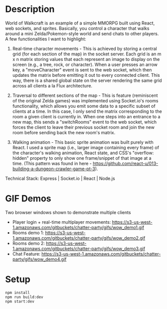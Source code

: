 # Description
World of Walkcraft is an example of a simple MMORPG built using React, web sockets, and sprites. Basically, you control a character that walks around a mini Zelda/Pokemon-style world and send chats to other players. A few functionalities I want to highlight:

1) Real-time character movements - This is achieved by storing a central grid (for each section of the map) in the socket server. Each grid is an m x n matrix storing values that each represent an image to display on the screen (e.g., a tree, rock, or character). When a user presses an arrow key, a "moveCharacter" event is sent to the web socket, which then updates the matrix before emitting it out to every connected client. This way, there is a shared global state on the server rendering the same grid across all clients a la Flux architecture.

2) Traversal to different sections of the map - This is feature (reminiscent of the original Zelda games) was implemented using Socket.io's rooms functionality, which allows you emit some data to a specific subset of clients at a time. In this case, I only send the matrix corresponding to the room a given client is currently in. When one steps into an entrance to a new map, this sends a "switchRooms" event to the web socket, which forces the client to leave their previous socket room and join the new room before sending back the new room's matrix.

3) Walking animation - This basic sprite animation was built purely with React. I used a sprite map (i.e., larger image containing every frame) of the character's walking animation, React state, and CSS's "overflow: hidden" property to only show one frame/snippet of that image at a time. (This pattern was found in here - https://github.com/react-u/013-building-a-dungeon-crawler-game-pt-3).


Technical Stack: Express | Socket.io | React | Node.js

# GIF Demos
Two browser windows shown to demonstrate multiple clients
- Player login + real-time multiplayer movements: https://s3-us-west-1.amazonaws.com/gitbuckets/chatter-party/gifs/wow_demo1.gif
- Rooms demo 1: https://s3-us-west-1.amazonaws.com/gitbuckets/chatter-party/gifs/wow_demo2.gif
- Rooms demo 2: https://s3-us-west-1.amazonaws.com/gitbuckets/chatter-party/gifs/wow_demo3.gif
- Chat Feature: https://s3-us-west-1.amazonaws.com/gitbuckets/chatter-party/gifs/wow_demo4.gif

# Setup
```
npm install
npm run build:dev
npm start:dev
```
